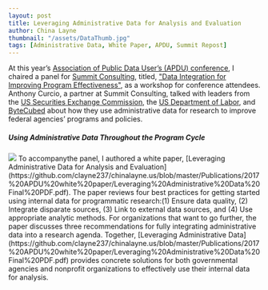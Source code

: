 ```yaml
---
layout: post
title: Leveraging Administrative Data for Analysis and Evaluation
author: China Layne
thumbnail: "/assets/DataThumb.jpg"
tags: [Administrative Data, White Paper, APDU, Summit Repost]
---
```

At this year’s [Association of Public Data User’s (APDU) conference](https://www.summitllc.us/blog/apdu.org), I chaired a panel for [Summit Consulting](https://www.summitllc.us/), titled, ["Data Integration for Improving Program Effectiveness"](http://apdu.org/education/conference/2017-annual-conference/agenda-2017-annual-conference/), as a workshop for conference attendees. Anthony Curcio, a partner at Summit Consulting, talked with leaders from the [US Securities Exchange Commission](https://www.sec.gov/), the [US Department of Labor](https://www.dol.gov/), and [ByteCubed](http://bytecubed.com/) about how they use administrative data for research to improve federal agencies’ programs and policies. 

<h5>Using Administrative Data Throughout the Program Cycle</h5>
<img class="left" src="/assets/ProgramCycleSmall.png"> To accompanythe panel, I authored a white paper, [Leveraging Administrative Data for Analysis and Evaluation](https://github.com/clayne237/chinalayne.us/blob/master/Publications/2017%20APDU%20white%20paper/Leveraging%20Administrative%20Data%20Final%20PDF.pdf). The paper reviews four best practices for getting started using internal data for programmatic research:(1) Ensure data quality, (2) Integrate disparate sources, (3) Link to external data sources, and (4) Use appropriate analytic methods. For organizations that want to go further, the paper discusses three recommendations for fully integrating administrative data into a research agenda. Together, [Leveraging Administrative Data](https://github.com/clayne237/chinalayne.us/blob/master/Publications/2017%20APDU%20white%20paper/Leveraging%20Administrative%20Data%20Final%20PDF.pdf) provides concrete solutions for both governmental agencies and nonprofit organizations to effectively use their internal data for analysis.
